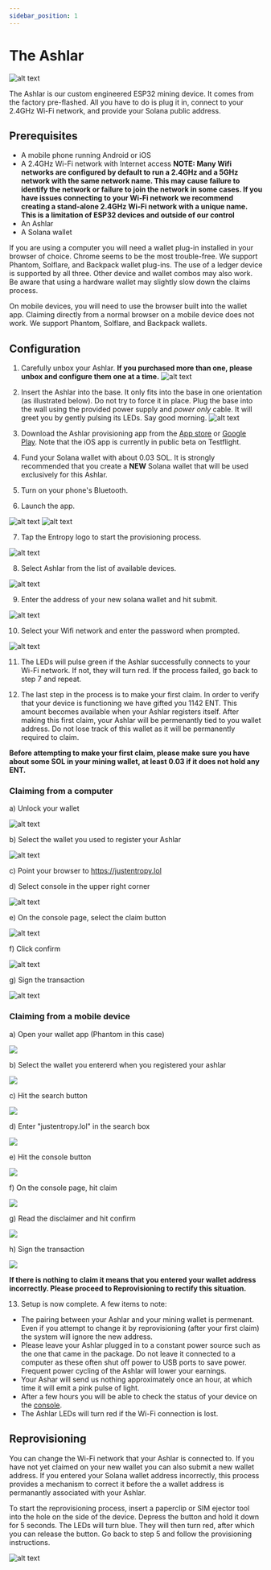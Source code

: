 ```yaml
---
sidebar_position: 1
---
```


# The Ashlar

![alt text](/img/ashlar/ashlar.jpg)

The Ashlar is our custom engineered ESP32 mining device. It comes from the factory pre-flashed. All you have to do is plug it in, connect to your 2.4GHz Wi-Fi network, and provide your Solana public address.

## Prerequisites
* A mobile phone running Android or iOS
* A 2.4GHz Wi-Fi network with Internet access
**NOTE: Many Wifi networks are configured by default to run a 2.4GHz and a 5GHz network with the same network name. This may cause failure to identify the network or failure to join the network in some cases. If you have issues connecting to your Wi-Fi network we recommend creating a stand-alone 2.4GHz Wi-Fi network with a unique name. This is a limitation of ESP32 devices and outside of our control**
* An Ashlar
* A Solana wallet

If you are using a computer you will need a wallet plug-in installed in your browser of choice. Chrome seems to be the most trouble-free. We support Phantom, Solflare, and Backpack wallet plug-ins. The use of a ledger device is supported by all three. Other device and wallet combos may also work. Be aware that using a hardware wallet may slightly slow down the claims process.

On mobile devices, you will need to use the browser built into the wallet app. Claiming directly from a normal browser on a mobile device does not work. We support Phantom, Solflare, and Backpack wallets.

## Configuration

1. Carefully unbox your Ashlar. **If you purchased more than one, please unbox and configure them one at a time.**
![alt text](/img/ashlar/unbox.jpg)

2. Insert the Ashlar into the base. It only fits into the base in one orientation (as illustrated below). Do not try to force it in place. Plug the base into the wall using the provided power supply and *power only* cable. It will greet you by gently pulsing its LEDs. Say good morning.
![alt text](/img/ashlar/setup.jpg)

3. Download the Ashlar provisioning app from the [App store](https://testflight.apple.com/join/VHttnEXp) or [Google Play](https://play.google.com/store/apps/details?id=com.entropy.wifi_provisioning). Note that the iOS app is currently in public beta on Testflight. 

4. Fund your Solana wallet with about 0.03 SOL. It is strongly recommended that you create a **NEW** Solana wallet that will be used exclusively for this Ashlar.

5. Turn on your phone's Bluetooth.

6. Launch the app.

![alt text](/img/ashlar/icon_ignition.jpeg) ![alt text](/img/ashlar/icon_genesis.jpeg)

7. Tap the Entropy logo to start the provisioning process.

![alt text](/img/ashlar/genesis_1.jpeg)

8. Select Ashlar from the list of available devices.

![alt text](/img/ashlar/genesis_2.jpeg)

9. Enter the address of your new solana wallet and hit submit.

![alt text](/img/ashlar/genesis_3.jpeg)

10. Select your Wifi network and enter the password when prompted.

![alt text](/img/ashlar/genesis_4.jpeg)

11. The LEDs will pulse green if the Ashlar successfully connects to your Wi-Fi network. If not, they will turn red. If the process failed, go back to step 7 and repeat.

12. The last step in the process is to make your first claim. In order to verify that your device is functioning we have gifted you 1142 ENT. This amount becomes available when your Ashlar registers itself. After making this first claim, your Ashlar will be permenantly tied to you wallet address. Do not lose track of this wallet as it will be permanently required to claim. 

**Before attempting to make your first claim, please make sure you have about some SOL in your mining wallet, at least 0.03 if it does not hold any ENT.**

### Claiming from a computer
a) Unlock your wallet

![alt text](/img/ashlar/unlock.png)

b) Select the wallet you used to register your Ashlar

![alt text](/img/ashlar/selectWallet.png)

c) Point your browser to https://justentropy.lol

d) Select console in the upper right corner

![alt text](/img/ashlar/console.jpg)

e) On the console page, select the claim button

![alt text](/img/ashlar/claim.png)

f) Click confirm

![alt text](/img/ashlar/confirm.png)

g) Sign the transaction

![alt text](/img/ashlar/sign.png)

### Claiming from a mobile device ###

a) Open your wallet app (Phantom in this case)

![](/img/ashlar/mobilePhantom.jpg)

b) Select the wallet you entererd when you registered your ashlar

![](/img/ashlar/wallet.jpg)

c) Hit the search button

![](/img/ashlar/search.jpg)

d) Enter "justentropy.lol" in the search box

![](/img/ashlar/site1.jpg)

e) Hit the console button

![](/img/ashlar/mobileConsole.jpg)

f) On the console page, hit claim

![](/img/ashlar/mobileClaim.jpg)

g) Read the disclaimer and hit confirm 

![](/img/ashlar/mobileConfirm.jpg)

h) Sign the transaction

![](/img/ashlar/mobileSign.jpg)




 **If there is nothing to claim it means that you entered your wallet address incorrectly. Please proceed to Reprovisioning to rectify this situation.** 

13. Setup is now complete. A few items to note:


* The pairing between your Ashlar and your mining wallet is permenant. Even if you attempt to change it by reprovisioning (after your first claim) the system will ignore the new address. 
* Please leave your Ashlar plugged in to a constant power source such as the one that came in the package. Do not leave it connected to a computer as these often shut off power to USB ports to save power. Frequent power cycling of the Ashlar will lower your earnings.
* Your Ashar will send us nothing approximately once an hour, at which time it will emit a pink pulse of light. 
* After a few hours you will be able to check the status of your device on the [console](https://justentropy.lol/console).
* The Ashlar LEDs will turn red if the Wi-Fi connection is lost.



## Reprovisioning

You can change the Wi-Fi network that your Ashlar is connected to. If you have not yet claimed on your new wallet you can also submit a new wallet address. If you entered your Solana wallet address incorrectly, this process provides a mechanism to correct it before the a wallet address is permanantly associated with your Ashlar.

To start the reprovisioning process, insert a paperclip or SIM ejector tool into the hole on the side of the device. Depress the button and hold it down for 5 seconds. The LEDs will turn blue. They will then turn red, after which you can release the button. Go back to step 5 and follow the provisioning instructions.

![alt text](/img/ashlar/reset.jpg)
